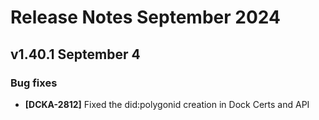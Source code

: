 # Release Notes September 2024

## v1.40.1 September 4

### Bug fixes

* **\[DCKA-2812]** Fixed the did:polygonid creation in Dock Certs and API
